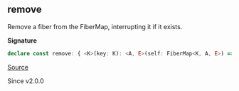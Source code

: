 ## remove

Remove a fiber from the FiberMap, interrupting it if it exists.

**Signature**

```ts
declare const remove: { <K>(key: K): <A, E>(self: FiberMap<K, A, E>) => Effect.Effect<void>; <K, A, E>(self: FiberMap<K, A, E>, key: K): Effect.Effect<void>; }
```

[Source](https://github.com/Effect-TS/effect/tree/main/packages/effect/src/FiberMap.ts#L392)

Since v2.0.0